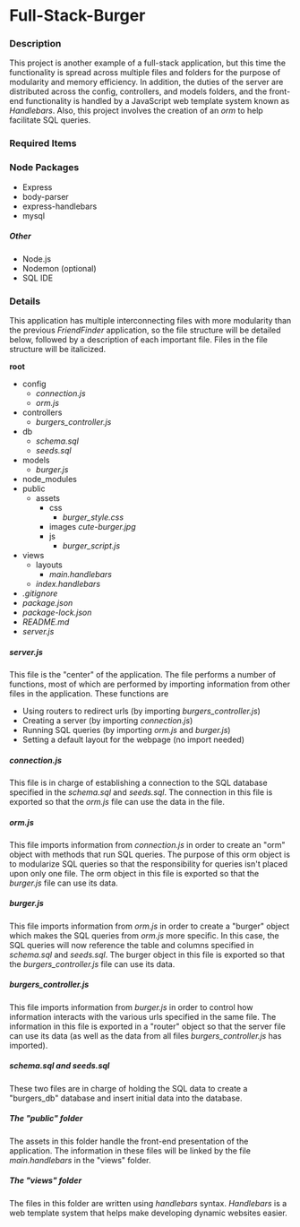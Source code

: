 # Full-Stack-Burger

### Description

This project is another example of a full-stack application, but this time the functionality is spread across multiple files and folders for the purpose of modularity and memory efficiency. In addition, the duties of the server are distributed across the config, controllers, and models folders, and the front-end functionality is handled by a JavaScript web template system known as _Handlebars_. Also, this project involves the creation of an _orm_ to help facilitate SQL queries.

### Required Items

### Node Packages
* Express
* body-parser
* express-handlebars
* mysql

##### Other
* Node.js
* Nodemon (optional)
* SQL IDE

### Details

This application has multiple interconnecting files with more modularity than the previous _FriendFinder_ application, so the file structure will be detailed below, followed by a description of each important file. Files in the file structure will be italicized.

__root__

* config
    * _connection.js_
    * _orm.js_
* controllers
    * *burgers_controller.js*
* db
    * _schema.sql_
    * _seeds.sql_
* models
    * _burger.js_
* node_modules
* public
    * assets
        * css
            * *burger_style.css*
        * images
            _cute-burger.jpg_
        * js
            * *burger_script.js*
* views
    * layouts
        * _main.handlebars_
    * _index.handlebars_
* _.gitignore_
* _package.json_
* _package-lock.json_
* _README.md_
* _server.js_

##### server.js

This file is the "center" of the application. The file performs a number of functions, most of which are performed by importing information from other files in the application. These functions are

* Using routers to redirect urls (by importing *burgers_controller.js*)
* Creating a server (by importing _connection.js_)
* Running SQL queries (by importing _orm.js_ and _burger.js_)
* Setting a default layout for the webpage (no import needed)

##### connection.js

This file is in charge of establishing a connection to the SQL database specified in the _schema.sql_ and _seeds.sql_. The connection in this file is exported so that the _orm.js_ file can use the data in the file.

##### orm.js 

This file imports information from _connection.js_ in order to create an "orm" object with methods that run SQL queries. The purpose of this orm object is to modularize SQL queries so that the responsibility for queries isn't placed upon only one file. The orm object in this file is exported so that the _burger.js_ file can use its data.

##### burger.js

This file imports information from _orm.js_ in order to create a "burger" object which makes the SQL queries from _orm.js_ more specific. In this case, the SQL queries will now reference the table and columns specified in _schema.sql_ and _seeds.sql_. The burger object in this file is exported so that the *burgers_controller.js* file can use its data.

##### burgers_controller.js

This file imports information from _burger.js_ in order to control how information interacts with the various urls specified in the same file. The information in this file is exported in a "router" object so that the server file can use its data (as well as the data from all files *burgers_controller.js* has imported).

##### schema.sql and seeds.sql

These two files are in charge of holding the SQL data to create a "burgers_db" database and insert initial data into the database.

##### The "public" folder

The assets in this folder handle the front-end presentation of the application. The information in these files will be linked by the file _main.handlebars_ in the "views" folder.

##### The "views" folder

The files in this folder are written using _handlebars_ syntax. _Handlebars_ is a web template system that helps make developing dynamic websites easier. 
